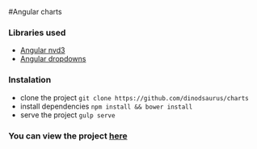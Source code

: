 #Angular charts
### Libraries used
* [Angular nvd3](http://krispo.github.io/angular-nvd3/)
* [Angular dropdowns]()

### Instalation
* clone the project `git clone https://github.com/dinodsaurus/charts`
* install dependencies `npm install && bower install`
* serve the project `gulp serve`

### You can view the project [here](http://dinodsaurus.github.io/charts)
